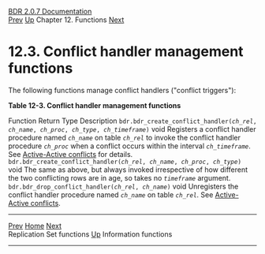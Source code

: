   [BDR 2.0.7 Documentation](README.md)                                                                                                              
  [Prev](functions-replication-sets.md "Replication Set functions")   [Up](functions.md)    Chapter 12. Functions    [Next](functions-information.md "Information functions")  


# 12.3. Conflict handler management functions

The following functions manage conflict handlers (\"conflict
triggers\"):


**Table 12-3. Conflict handler management functions**

  Function                                                                                                                                                                                                                                                   Return Type   Description
  `bdr.bdr_create_conflict_handler(`*`ch_rel`*`, `*`ch_name`*`, `*`ch_proc`*`, `*`ch_type`*`, `*`ch_timeframe`*`)`   void          Registers a conflict handler procedure named *`ch_name`* on table *`ch_rel`* to invoke the conflict handler procedure *`ch_proc`* when a conflict occurs within the interval *`ch_timeframe`*. See [Active-Active conflicts](conflicts.md) for details.
  `bdr.bdr_create_conflict_handler(`*`ch_rel`*`, `*`ch_name`*`, `*`ch_proc`*`, `*`ch_type`*`)`                                                void          The same as above, but always invoked irrespective of how different the two conflicting rows are in age, so takes no *`timeframe`* argument.
  `bdr.bdr_drop_conflict_handler(`*`ch_rel`*`, `*`ch_name`*`)`                                                                                                                                  void          Unregisters the conflict handler procedure named *`ch_name`* on table *`ch_rel`*. See [Active-Active conflicts](conflicts.md).



  -------------------------------------------------------- ------------------------------------- ---------------------------------------------------
  [Prev](functions-replication-sets.md)     [Home](README.md)     [Next](functions-information.md)  
  Replication Set functions                                 [Up](functions.md)                                Information functions
  -------------------------------------------------------- ------------------------------------- ---------------------------------------------------
